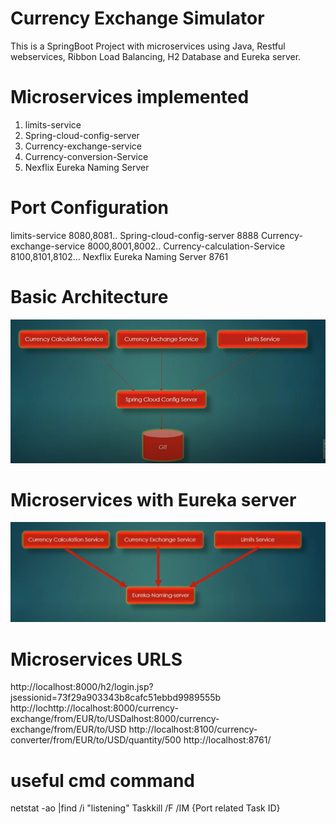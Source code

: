 # Currency Exchange Simulator
This is a SpringBoot Project with microservices using Java, Restful webservices, Ribbon Load Balancing, H2 Database and Eureka server.

# Microservices implemented 
1. limits-service 
2. Spring-cloud-config-server
3. Currency-exchange-service 
4. Currency-conversion-Service 
5. Nexflix Eureka Naming Server 

# Port Configuration
limits-service	8080,8081..
Spring-cloud-config-server	8888
Currency-exchange-service	8000,8001,8002..
Currency-calculation-Service	8100,8101,8102…
Nexflix Eureka Naming Server	8761

# Basic Architecture
![Screenshot](https://github.com/2020-10732f-c2-TannourySamer/SpringBootApp/blob/master/screenshot1.PNG)

# Microservices with Eureka server
![Screenshot](https://github.com/2020-10732f-c2-TannourySamer/SpringBootApp/blob/master/screenshot.PNG)

# Microservices URLS
http://localhost:8000/h2/login.jsp?jsessionid=73f29a903343b8cafc51ebbd9989555b
http://lochttp://localhost:8000/currency-exchange/from/EUR/to/USDalhost:8000/currency-exchange/from/EUR/to/USD
http://localhost:8100/currency-converter/from/EUR/to/USD/quantity/500
http://localhost:8761/

# useful cmd command 
netstat -ao |find /i "listening"
Taskkill /F /IM {Port related Task ID}
